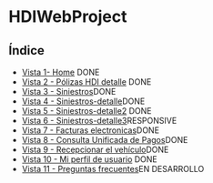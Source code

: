 # HDIWebProject

## Índice


* [Vista 1- Home](https://veronidas.github.io/HDIWebProject-master/Index.html) DONE
* [Vista 2 - Pólizas HDI detalle](https://veronidas.github.io/HDIWebProject-master/polizasHDI-detalle.html) DONE
* [Vista 3 - Siniestros](https://veronidas.github.io/HDIWebProject-master/Siniestros.html)DONE
* [Vista 4 - Siniestros-detalle](https://veronidas.github.io/HDIWebProject-master/Siniestros-detalle.html)DONE
* [Vista 5 - Siniestros-detalle2](https://veronidas.github.io/HDIWebProject-master/Siniestros-detalle2.html) DONE
* [Vista 6 - Siniestros-detalle3](https://veronidas.github.io/HDIWebProject-master/Siniestros-detalle3.html)RESPONSIVE
* [Vista 7 - Facturas electronicas](https://veronidas.github.io/HDIWebProject-master/Factura.html)DONE
* [Vista 8 - Consulta Unificada de Pagos](https://veronidas.github.io/HDIWebProject-master/Consulta.html)DONE
* [Vista 9 - Recepcionar el vehículo](https://veronidas.github.io/HDIWebProject-master/Recepcionar.html)DONE
* [Vista 10 - Mi perfil de usuario](https://veronidas.github.io/HDIWebProject-master/Perfil.html) DONE
* [Vista 11 - Preguntas frecuentes](https://veronidas.github.io/HDIWebProject-master/Preguntas.html)EN DESARROLLO





